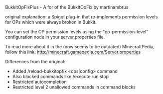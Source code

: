 BukkitOpFixPlus - A for of the BukkitOpFix by martinambrus

original explanation:
a Spigot plug-in that re-implements permission levels for OPs which were always broken in Bukkit.

You can set the OP permission levels using the "op-permission-level" configuration node in your server.properties file.

To read more about it in the (now seems to be outdated) MinecraftPedia, follow this link: http://minecraft.gamepedia.com/Server.properties


Differences from the original:
- Added /reload-bukkitopfix <ops|config> command
- Also blocked commands like /execute run stop
- Restricted autocompletion
- Restricted level 2 unallowed commands in command blocks
